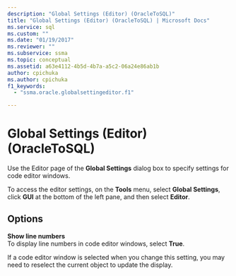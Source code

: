```yaml
---
description: "Global Settings (Editor) (OracleToSQL)"
title: "Global Settings (Editor) (OracleToSQL) | Microsoft Docs"
ms.service: sql
ms.custom: ""
ms.date: "01/19/2017"
ms.reviewer: ""
ms.subservice: ssma
ms.topic: conceptual
ms.assetid: a63e4112-4b5d-4b7a-a5c2-06a24e86ab1b
author: cpichuka 
ms.author: cpichuka 
f1_keywords: 
  - "ssma.oracle.globalsettingeditor.f1"

---
```

# Global Settings (Editor) (OracleToSQL)
Use the Editor page of the **Global Settings** dialog box to specify settings for code editor windows.  
  
To access the editor settings, on the **Tools** menu, select **Global Settings**, click **GUI** at the bottom of the left pane, and then select **Editor**.  
  
## Options  
**Show line numbers**  
To display line numbers in code editor windows, select **True**.  
  
If a code editor window is selected when you change this setting, you may need to reselect the current object to update the display.  
  
